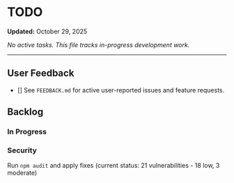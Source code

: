 # TODO

**Updated:** October 29, 2025

_No active tasks. This file tracks in-progress development work._

---

## User Feedback

- [] See `FEEDBACK.md` for active user-reported issues and feature requests.

## Backlog

### In Progress

### Security

Run `npm audit` and apply fixes (current status: 21 vulnerabilities - 18 low, 3 moderate)
